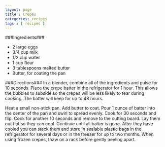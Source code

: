 ```yaml
---
layout: page
title : Crepes
categories: recipes
tags : [ recipes ]
---
```

###Ingredients###
* 2 large eggs
* 3/4 cup milk
* 1/2 cup water
* 1 cup flour
* 3 tablespoons melted butter
* Butter, for coating the pan

###Directions###
In a blender, combine all of the ingredients and pulse for 10 seconds. Place the crepe batter in the refrigerator for 1 hour. This allows the bubbles to subside so the crepes will be less likely to tear during cooking. The batter will keep for up to 48 hours.

Heat a small non-stick pan. Add butter to coat. Pour 1 ounce of batter into the center of the pan and swirl to spread evenly. Cook for 30 seconds and flip. Cook for another 10 seconds and remove to the cutting board. Lay them out flat so they can cool. Continue until all batter is gone. After they have cooled you can stack them and store in sealable plastic bags in the refrigerator for several days or in the freezer for up to two months. When using frozen crepes, thaw on a rack before gently peeling apart.


